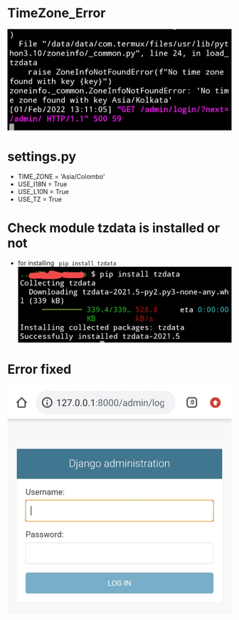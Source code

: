 # TimeZone_Error
![CHEESE!](error.jpg)

# settings.py
- TIME_ZONE = 'Asia/Colombo'
- USE_I18N = True
- USE_L10N = True
- USE_TZ = True
# Check module tzdata is installed or not
- for installing 
<code> pip install tzdata </code>
![CHEESE!](tzdata.jpg)
# Error fixed
![CHEESE!](admin.jpg)
